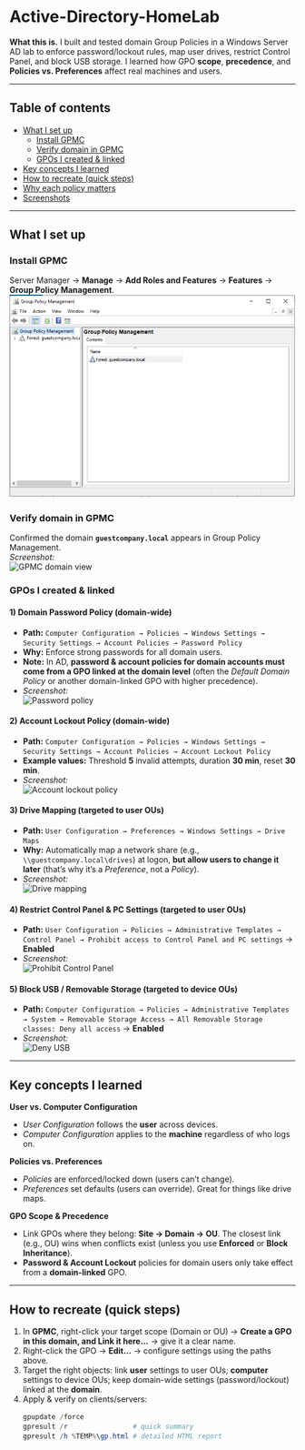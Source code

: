 # Active-Directory-HomeLab
**What this is.** I built and tested domain Group Policies in a Windows Server AD lab to enforce password/lockout rules, map user drives, restrict Control Panel, and block USB storage. I learned how GPO **scope**, **precedence**, and **Policies vs. Preferences** affect real machines and users.

---

## Table of contents
- [What I set up](#what-i-set-up)
  - [Install GPMC](#install-gpmc)
  - [Verify domain in GPMC](#verify-domain-in-gpmc)
  - [GPOs I created & linked](#gpos-i-created--linked)
- [Key concepts I learned](#key-concepts-i-learned)
- [How to recreate (quick steps)](#how-to-recreate-quick-steps)
- [Why each policy matters](#why-each-policy-matters)
- [Screenshots](#screenshots)

---

## What I set up

### Install GPMC
Server Manager → **Manage** → **Add Roles and Features** → **Features** → **Group Policy Management**.    
![Install GPMC](gpmc_install.png)

### Verify domain in GPMC
Confirmed the domain **`guestcompany.local`** appears in Group Policy Management.  
*Screenshot:*  
![GPMC domain view](images/ad/gpmc-domain.png)

### GPOs I created & linked

#### 1) Domain Password Policy (domain-wide)
- **Path:** `Computer Configuration → Policies → Windows Settings → Security Settings → Account Policies → Password Policy`
- **Why:** Enforce strong passwords for all domain users.
- **Note:** In AD, **password & account policies for domain accounts must come from a GPO linked at the domain level** (often the *Default Domain Policy* or another domain-linked GPO with higher precedence).
- *Screenshot:*  
  ![Password policy](images/ad/password-policy.png)

#### 2) Account Lockout Policy (domain-wide)
- **Path:** `Computer Configuration → Policies → Windows Settings → Security Settings → Account Policies → Account Lockout Policy`
- **Example values:** Threshold **5** invalid attempts, duration **30 min**, reset **30 min**.
- *Screenshot:*  
  ![Account lockout policy](images/ad/account-lockout.png)

#### 3) Drive Mapping (targeted to user OUs)
- **Path:** `User Configuration → Preferences → Windows Settings → Drive Maps`
- **Why:** Automatically map a network share (e.g., `\\guestcompany.local\drives`) at logon, **but allow users to change it later** (that’s why it’s a *Preference*, not a *Policy*).
- *Screenshot:*  
  ![Drive mapping](images/ad/drive-mapping.png)

#### 4) Restrict Control Panel & PC Settings (targeted to user OUs)
- **Path:** `User Configuration → Policies → Administrative Templates → Control Panel → Prohibit access to Control Panel and PC settings` → **Enabled**
- *Screenshot:*  
  ![Prohibit Control Panel](images/ad/prohibit-control-panel.png)

#### 5) Block USB / Removable Storage (targeted to device OUs)
- **Path:** `Computer Configuration → Policies → Administrative Templates → System → Removable Storage Access → All Removable Storage classes: Deny all access` → **Enabled**
- *Screenshot:*  
  ![Deny USB](images/ad/deny-usb.png)

---

## Key concepts I learned

**User vs. Computer Configuration**
- *User Configuration* follows the **user** across devices.
- *Computer Configuration* applies to the **machine** regardless of who logs on.

**Policies vs. Preferences**
- *Policies* are enforced/locked down (users can’t change).
- *Preferences* set defaults (users can override). Great for things like drive maps.

**GPO Scope & Precedence**
- Link GPOs where they belong: **Site → Domain → OU**. The closest link (e.g., OU) wins when conflicts exist (unless you use **Enforced** or **Block Inheritance**).
- **Password & Account Lockout** policies for domain users only take effect from a **domain-linked** GPO.

---

## How to recreate (quick steps)

1. In **GPMC**, right-click your target scope (Domain or OU) → **Create a GPO in this domain, and Link it here…** → give it a clear name.  
2. Right-click the GPO → **Edit…** → configure settings using the paths above.  
3. Target the right objects: link **user** settings to user OUs; **computer** settings to device OUs; keep domain-wide settings (password/lockout) linked at the **domain**.  
4. Apply & verify on clients/servers:
   ```powershell
   gpupdate /force
   gpresult /r                # quick summary
   gpresult /h %TEMP%\gp.html # detailed HTML report
